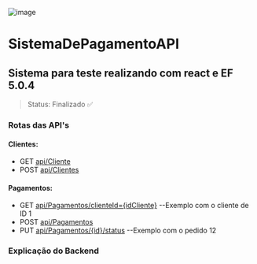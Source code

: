 ![image](https://github.com/user-attachments/assets/5bba4091-6f8f-42b4-8b8c-11aeff9d9f0f)<h1>SistemaDePagamentoAPI</h1>

<h2>Sistema para teste realizando com react e EF 5.0.4</h2>

> Status: Finalizado ✅

<h3>Rotas das API's</h3>

<h4>Clientes:</h4>

+ GET [api/Cliente](https://localhost/api/Clientes)
+ POST [api/Clientes](https://localhost/api/Clientes)

<h4>Pagamentos:</h4>

+ GET [api/Pagamentos/clienteId={idCliente}](https://localhost/api/Pagamentos/clienteId=1)  --Exemplo com o cliente de ID 1
+ POST [api/Pagamentos](https://localhost/api/Pagamentos)
+ PUT [api/Pagamentos/{id}/status](https://localhost/api/Pagamentos/12/status) --Exemplo com o pedido 12

<h3>Explicação do Backend</h3>


